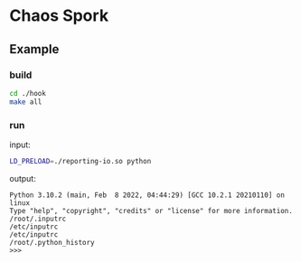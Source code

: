 # Chaos Spork

## Example
### build
```bash
cd ./hook
make all
```

### run
input:
```bash
LD_PRELOAD=./reporting-io.so python
```
output:
```
Python 3.10.2 (main, Feb  8 2022, 04:44:29) [GCC 10.2.1 20210110] on linux
Type "help", "copyright", "credits" or "license" for more information.
/root/.inputrc
/etc/inputrc
/etc/inputrc
/root/.python_history
>>> 
```